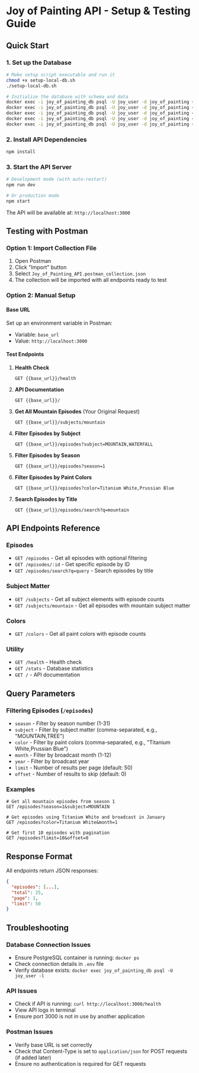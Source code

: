 # Joy of Painting API - Setup & Testing Guide

## Quick Start

### 1. Set up the Database
```bash
# Make setup script executable and run it
chmod +x setup-local-db.sh
./setup-local-db.sh

# Initialize the database with schema and data
docker exec -i joy_of_painting_db psql -U joy_user -d joy_of_painting < sql/01_create_schema.sql
docker exec -i joy_of_painting_db psql -U joy_user -d joy_of_painting < sql/02_insert_master_data.sql
docker exec -i joy_of_painting_db psql -U joy_user -d joy_of_painting < sql/03_insert_episodes.sql
docker exec -i joy_of_painting_db psql -U joy_user -d joy_of_painting < sql/04_insert_episode_colors.sql
docker exec -i joy_of_painting_db psql -U joy_user -d joy_of_painting < sql/05_insert_episode_elements.sql
```

### 2. Install API Dependencies
```bash
npm install
```

### 3. Start the API Server
```bash
# Development mode (with auto-restart)
npm run dev

# Or production mode
npm start
```

The API will be available at: `http://localhost:3000`

## Testing with Postman

### Option 1: Import Collection File
1. Open Postman
2. Click "Import" button
3. Select `Joy_of_Painting_API.postman_collection.json`
4. The collection will be imported with all endpoints ready to test

### Option 2: Manual Setup

#### Base URL
Set up an environment variable in Postman:
- Variable: `base_url`
- Value: `http://localhost:3000`

#### Test Endpoints

1. **Health Check**
   ```
   GET {{base_url}}/health
   ```

2. **API Documentation**
   ```
   GET {{base_url}}/
   ```

3. **Get All Mountain Episodes** (Your Original Request)
   ```
   GET {{base_url}}/subjects/mountain
   ```

4. **Filter Episodes by Subject**
   ```
   GET {{base_url}}/episodes?subject=MOUNTAIN,WATERFALL
   ```

5. **Filter Episodes by Season**
   ```
   GET {{base_url}}/episodes?season=1
   ```

6. **Filter Episodes by Paint Colors**
   ```
   GET {{base_url}}/episodes?color=Titanium White,Prussian Blue
   ```

7. **Search Episodes by Title**
   ```
   GET {{base_url}}/episodes/search?q=mountain
   ```

## API Endpoints Reference

### Episodes
- `GET /episodes` - Get all episodes with optional filtering
- `GET /episodes/:id` - Get specific episode by ID
- `GET /episodes/search?q=query` - Search episodes by title

### Subject Matter
- `GET /subjects` - Get all subject elements with episode counts
- `GET /subjects/mountain` - Get all episodes with mountain subject matter

### Colors
- `GET /colors` - Get all paint colors with episode counts

### Utility
- `GET /health` - Health check
- `GET /stats` - Database statistics
- `GET /` - API documentation

## Query Parameters

### Filtering Episodes (`/episodes`)
- `season` - Filter by season number (1-31)
- `subject` - Filter by subject matter (comma-separated, e.g., "MOUNTAIN,TREE")
- `color` - Filter by paint colors (comma-separated, e.g., "Titanium White,Prussian Blue")
- `month` - Filter by broadcast month (1-12)
- `year` - Filter by broadcast year
- `limit` - Number of results per page (default: 50)
- `offset` - Number of results to skip (default: 0)

### Examples
```
# Get all mountain episodes from season 1
GET /episodes?season=1&subject=MOUNTAIN

# Get episodes using Titanium White and broadcast in January
GET /episodes?color=Titanium White&month=1

# Get first 10 episodes with pagination
GET /episodes?limit=10&offset=0
```

## Response Format

All endpoints return JSON responses:

```json
{
  "episodes": [...],
  "total": 25,
  "page": 1,
  "limit": 50
}
```

## Troubleshooting

### Database Connection Issues
- Ensure PostgreSQL container is running: `docker ps`
- Check connection details in `.env` file
- Verify database exists: `docker exec joy_of_painting_db psql -U joy_user -l`

### API Issues
- Check if API is running: `curl http://localhost:3000/health`
- View API logs in terminal
- Ensure port 3000 is not in use by another application

### Postman Issues
- Verify base URL is set correctly
- Check that Content-Type is set to `application/json` for POST requests (if added later)
- Ensure no authentication is required for GET requests
